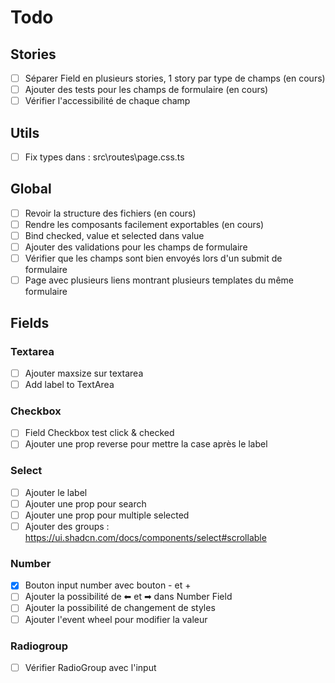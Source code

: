 # Todo

## Stories

- [ ] Séparer Field en plusieurs stories, 1 story par type de champs (en cours)
- [ ] Ajouter des tests pour les champs de formulaire (en cours)
- [ ] Vérifier l'accessibilité de chaque champ

## Utils

- [ ] Fix types dans : src\routes\page.css.ts

## Global

- [ ] Revoir la structure des fichiers (en cours)
- [ ] Rendre les composants facilement exportables (en cours)
- [ ] Bind checked, value et selected dans value
- [ ] Ajouter des validations pour les champs de formulaire
- [ ] Vérifier que les champs sont bien envoyés lors d'un submit de formulaire
- [ ] Page avec plusieurs liens montrant plusieurs templates du même formulaire

## Fields

### Textarea
- [ ] Ajouter maxsize sur textarea
- [ ] Add label to TextArea

### Checkbox
- [ ] Field Checkbox test click & checked
- [ ] Ajouter une prop reverse pour mettre la case après le label

### Select
- [ ] Ajouter le label
- [ ] Ajouter une prop pour search
- [ ] Ajouter une prop pour multiple selected
- [ ] Ajouter des groups : https://ui.shadcn.com/docs/components/select#scrollable

### Number
- [x] Bouton input number avec bouton - et +
- [ ] Ajouter la possibilité de ⬅ et ➡ dans Number Field
- [ ] Ajouter la possibilité de changement de styles
- [ ] Ajouter l'event wheel pour modifier la valeur

### Radiogroup
- [ ] Vérifier RadioGroup avec l'input
